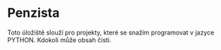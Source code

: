 # Penzista
Toto úložiště slouží pro projekty, které se snažím programovat v jazyce PYTHON.
Kdokoli může obsah čísti.
